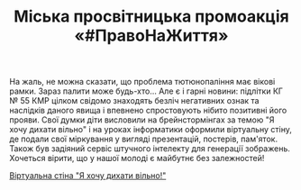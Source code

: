 ﻿---
title: Міська просвітницька промоакція «#ПравоНаЖиття»
---

На жаль, не можна сказати, що проблема тютюнопаління має вікові рамки. Зараз палити може будь-хто... Але є і гарні новини: підлітки КГ № 55 КМР цілком свідомо знаходять безліч негативних ознак та наслідків даного явища і впевнено спростовують нібито позитивні його прояви. Свої думки діти висловили на брейнстормінгах за темою "Я хочу дихати вільно" і на уроках інформатики оформили віртуальну стіну, де подали свої міркування у вигляді презентацій, постерів, пам'яток. Також був задіяний сервіс штучного інтелекту для генерації зображень. Хочеться вірити, що у нашої молоді є майбутнє без залежностей!

<slideshow />

[Віртуальна стіна "Я хочу дихати вільно!"](https://padlet.com/nataliartemiuk55/padlet-slmvhq77s5w0pcza)
